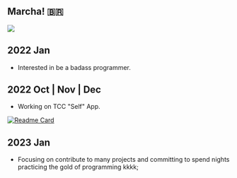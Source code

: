 ## Marcha! 🇧🇷

<img align="center" src="https://github-readme-stats.vercel.app/api?username=nbdyleto&show_icons=true&theme=transparent"/>

## 2022 Jan
- Interested in be a badass programmer.
## 2022 Oct | Nov | Dec
- Working on TCC "Self" App.

[![Readme Card](https://github-readme-stats.vercel.app/api/pin/?username=nbdyleto&show_owner=true&repo=PySide6_Self_TCC_2022)](https://github.com/anuraghazra/github-readme-stats)
## 2023 Jan
- Focusing on contribute to many projects and committing to spend nights practicing the gold of programming kkkk;
